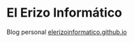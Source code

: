 # El Erizo Informático
Blog personal [elerizoinformatico.github.io](https://elerizoinformatico.github.io/)
